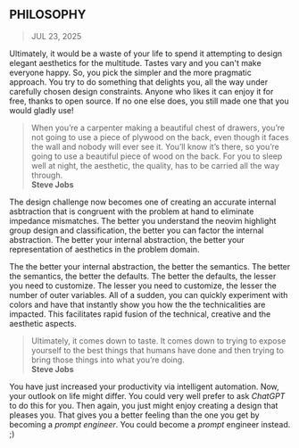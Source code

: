 ## PHILOSOPHY 
> JUL 23, 2025

Ultimately, it would be a waste of your life to spend it attempting
to design elegant aesthetics for the multitude.
Tastes vary and you can't make everyone happy.
So, you pick the simpler and the more pragmatic approach.
You try to do something that delights you, all the way
under carefully chosen design constraints.
Anyone who likes it can enjoy it for free, thanks to open source.
If no one else does, you still made one that you would gladly use!

> When you’re a carpenter making a beautiful chest of drawers,
> you’re not going to use a piece of plywood on the back,
> even though it faces the wall and nobody will ever see it.
> You’ll know it’s there, so you’re going to use a beautiful
> piece of wood on the back.
> For you to sleep well at night, the aesthetic, the quality,
> has to be carried all the way through.  
> **Steve Jobs**

The design challenge now becomes one of creating an accurate internal
asbtraction that is congruent with the problem at hand to eliminate
impedance mismatches.  The better you understand the neovim highlight
group design and classification, the better you can factor the internal
abstraction.  The better your internal abstraction, the better your
representation of aesthetics in the problem domain.

The the better your internal abstraction, the better the semantics.
The better the semantics, the better the defaults.
The better the defaults, the lesser you need to customize.
The lesser you need to customize, the lesser the number of outer variables.
All of a sudden, you can quickly experiment with colors and have that
instantly show you how the the technicalities are impacted.
This facilitates rapid fusion of the technical, creative and
the aesthetic aspects.

> Ultimately, it comes down to taste.
> It comes down to trying to expose yourself to the best things
> that humans have done and then trying to bring those things
> into what you’re doing.  
> **Steve Jobs**

You have just increased your productivity via intelligent automation.
Now, your outlook on life might differ.
You could very well prefer to ask _ChatGPT_ to do this for you.
Then again, you just might enjoy creating a design that pleases you.
That gives you a better feeling than the one you get by becoming
a _prompt engineer_.  You could become a _prompt_ engineer instead. ;)
